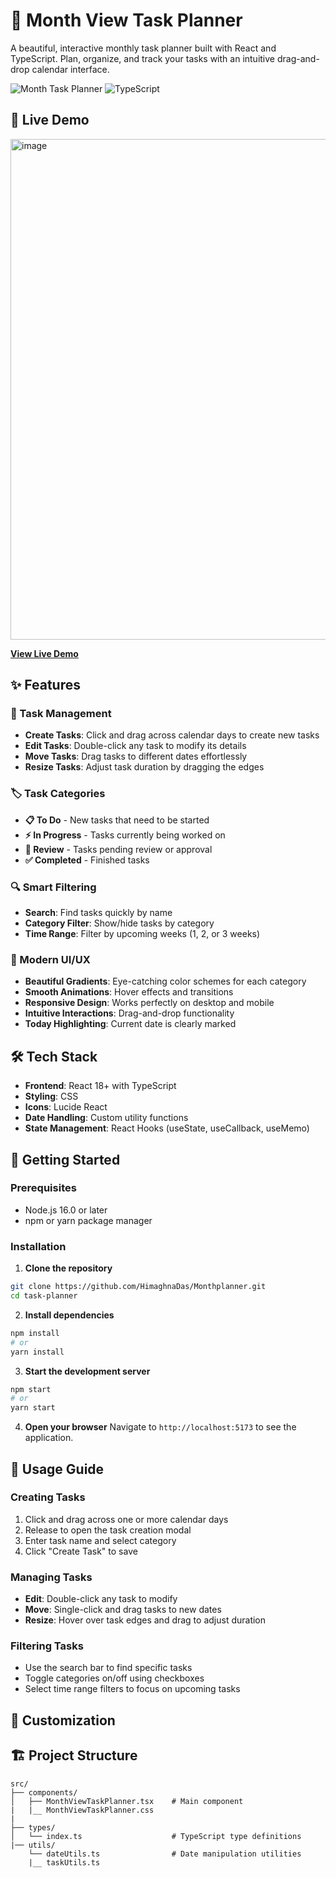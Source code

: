 # 📅 Month View Task Planner

A beautiful, interactive monthly task planner built with React and TypeScript. Plan, organize, and track your tasks with an intuitive drag-and-drop calendar interface.

![Month Task Planner](https://img.shields.io/badge/React-18.0+-blue.svg)
![TypeScript](https://img.shields.io/badge/TypeScript-5.0+-blue.svg)

## 🚀 Live Demo
<img width="950" height="801" alt="image" src="https://github.com/user-attachments/assets/a6256102-dc54-4611-9e71-7691b0ebbc46" />

**[View Live Demo](https://monthplanner.vercel.app/)**

## ✨ Features

### 🎯 Task Management
- **Create Tasks**: Click and drag across calendar days to create new tasks
- **Edit Tasks**: Double-click any task to modify its details
- **Move Tasks**: Drag tasks to different dates effortlessly
- **Resize Tasks**: Adjust task duration by dragging the edges

### 🏷️ Task Categories
- **📋 To Do** - New tasks that need to be started
- **⚡ In Progress** - Tasks currently being worked on
- **👀 Review** - Tasks pending review or approval
- **✅ Completed** - Finished tasks

### 🔍 Smart Filtering
- **Search**: Find tasks quickly by name
- **Category Filter**: Show/hide tasks by category
- **Time Range**: Filter by upcoming weeks (1, 2, or 3 weeks)

### 🎨 Modern UI/UX
- **Beautiful Gradients**: Eye-catching color schemes for each category
- **Smooth Animations**: Hover effects and transitions
- **Responsive Design**: Works perfectly on desktop and mobile
- **Intuitive Interactions**: Drag-and-drop functionality
- **Today Highlighting**: Current date is clearly marked

## 🛠️ Tech Stack

- **Frontend**: React 18+ with TypeScript
- **Styling**: CSS
- **Icons**: Lucide React
- **Date Handling**: Custom utility functions
- **State Management**: React Hooks (useState, useCallback, useMemo)

## 🚀 Getting Started

### Prerequisites

- Node.js 16.0 or later
- npm or yarn package manager

### Installation

1. **Clone the repository**
```bash
git clone https://github.com/HimaghnaDas/Monthplanner.git
cd task-planner
```

2. **Install dependencies**
```bash
npm install
# or
yarn install
```

3. **Start the development server**
```bash
npm start
# or
yarn start
```

4. **Open your browser**
Navigate to `http://localhost:5173` to see the application.

## 📖 Usage Guide

### Creating Tasks
1. Click and drag across one or more calendar days
2. Release to open the task creation modal
3. Enter task name and select category
4. Click "Create Task" to save

### Managing Tasks
- **Edit**: Double-click any task to modify
- **Move**: Single-click and drag tasks to new dates
- **Resize**: Hover over task edges and drag to adjust duration

### Filtering Tasks
- Use the search bar to find specific tasks
- Toggle categories on/off using checkboxes
- Select time range filters to focus on upcoming tasks

## 🎨 Customization


## 🏗️ Project Structure

```
src/
├── components/
│   ├── MonthViewTaskPlanner.tsx    # Main component
|   |__ MonthViewTaskPlanner.css
|
├── types/
│   └── index.ts                    # TypeScript type definitions
|── utils/
    └── dateUtils.ts                # Date manipulation utilities
    |__ taskUtils.ts
```

